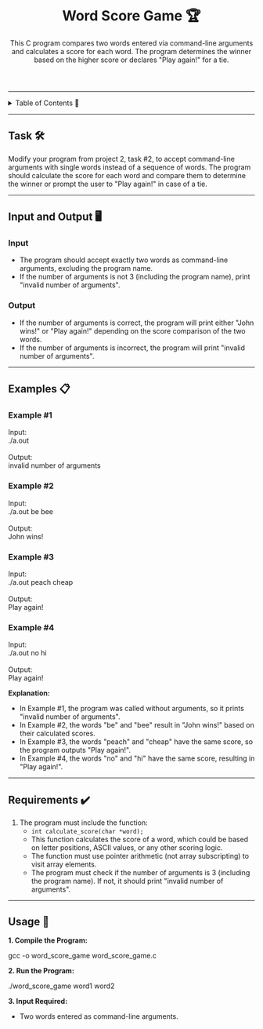 <!DOCTYPE html>
<html lang="en">
<head>
  <meta charset="UTF-8">
  <meta name="viewport" content="width=device-width, initial-scale=1.0">
</head>
<body>

<header>
  <h1>Word Score Game 🏆</h1>
  <p>This C program compares two words entered via command-line arguments and calculates a score for each word. The program determines the winner based on the higher score or declares "Play again!" for a tie.</p>
</header>

<hr>

<details>
  <summary>Table of Contents 📖</summary>
  <ul>
    <li><a href="#task">Task</a></li>
    <li><a href="#input-and-output">Input and Output</a></li>
    <li><a href="#examples">Examples</a></li>
    <li><a href="#requirements">Requirements</a></li>
    <li><a href="#usage">Usage</a></li>
  </ul>
</details>

<hr>

<section id="task">
  <h2>Task 🛠️</h2>
  <p>Modify your program from project 2, task #2, to accept command-line arguments with single words instead of a sequence of words. The program should calculate the score for each word and compare them to determine the winner or prompt the user to "Play again!" in case of a tie.</p>
</section>

<hr>

<section id="input-and-output">
  <h2>Input and Output 🖥️</h2>
  <h3>Input</h3>
  <ul>
    <li>The program should accept exactly two words as command-line arguments, excluding the program name.</li>
    <li>If the number of arguments is not 3 (including the program name), print "invalid number of arguments".</li>
  </ul>

  <h3>Output</h3>
  <ul>
    <li>If the number of arguments is correct, the program will print either "John wins!" or "Play again!" depending on the score comparison of the two words.</li>
    <li>If the number of arguments is incorrect, the program will print "invalid number of arguments".</li>
  </ul>
</section>

<hr>

<section id="examples">
  <h2>Examples 📋</h2>
  <h3>Example #1</h3>
  <div class="code-block">
    Input:<br>
    ./a.out<br><br>
    Output:<br>
    invalid number of arguments
  </div>

  <h3>Example #2</h3>
  <div class="code-block">
    Input:<br>
    ./a.out be bee<br><br>
    Output:<br>
    John wins!
  </div>

  <h3>Example #3</h3>
  <div class="code-block">
    Input:<br>
    ./a.out peach cheap<br><br>
    Output:<br>
    Play again!
  </div>

  <h3>Example #4</h3>
  <div class="code-block">
    Input:<br>
    ./a.out no hi<br><br>
    Output:<br>
    Play again!
  </div>

  <p><strong>Explanation:</strong></p>
  <ul>
    <li>In Example #1, the program was called without arguments, so it prints "invalid number of arguments".</li>
    <li>In Example #2, the words "be" and "bee" result in "John wins!" based on their calculated scores.</li>
    <li>In Example #3, the words "peach" and "cheap" have the same score, so the program outputs "Play again!".</li>
    <li>In Example #4, the words "no" and "hi" have the same score, resulting in "Play again!".</li>
  </ul>
</section>

<hr>

<section id="requirements">
  <h2>Requirements ✔️</h2>
  <ol>
    <li>The program must include the function:
      <ul>
        <li><code>int calculate_score(char *word);</code></li>
        <li>This function calculates the score of a word, which could be based on letter positions, ASCII values, or any other scoring logic.</li>
        <li>The function must use pointer arithmetic (not array subscripting) to visit array elements.</li>
        <li>The program must check if the number of arguments is 3 (including the program name). If not, it should print "invalid number of arguments".</li>
      </ul>
    </li>
  </ol>
</section>

<hr>

<section id="usage">
  <h2>Usage 🚀</h2>
  <p><strong>1. Compile the Program:</strong></p>
  <div class="code-block">gcc -o word_score_game word_score_game.c</div>
  <p><strong>2. Run the Program:</strong></p>
  <div class="code-block">./word_score_game word1 word2</div>
  <p><strong>3. Input Required:</strong></p>
  <ul>
    <li>Two words entered as command-line arguments.</li>
  </ul>
</section>

</body>
</html>
